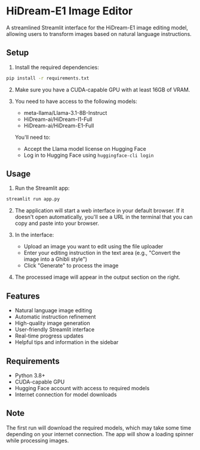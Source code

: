 # HiDream-E1 Image Editor

A streamlined Streamlit interface for the HiDream-E1 image editing model, allowing users to transform images based on natural language instructions.

## Setup

1. Install the required dependencies:
```bash
pip install -r requirements.txt
```

2. Make sure you have a CUDA-capable GPU with at least 16GB of VRAM.

3. You need to have access to the following models:
   - meta-llama/Llama-3.1-8B-Instruct
   - HiDream-ai/HiDream-I1-Full
   - HiDream-ai/HiDream-E1-Full

   You'll need to:
   - Accept the Llama model license on Hugging Face
   - Log in to Hugging Face using `huggingface-cli login`

## Usage

1. Run the Streamlit app:
```bash
streamlit run app.py
```

2. The application will start a web interface in your default browser. If it doesn't open automatically, you'll see a URL in the terminal that you can copy and paste into your browser.

3. In the interface:
   - Upload an image you want to edit using the file uploader
   - Enter your editing instruction in the text area (e.g., "Convert the image into a Ghibli style")
   - Click "Generate" to process the image

4. The processed image will appear in the output section on the right.

## Features

- Natural language image editing
- Automatic instruction refinement
- High-quality image generation
- User-friendly Streamlit interface
- Real-time progress updates
- Helpful tips and information in the sidebar

## Requirements

- Python 3.8+
- CUDA-capable GPU
- Hugging Face account with access to required models
- Internet connection for model downloads

## Note

The first run will download the required models, which may take some time depending on your internet connection. The app will show a loading spinner while processing images. 
